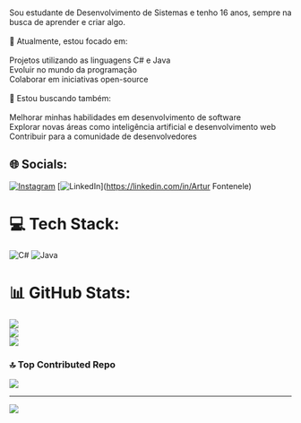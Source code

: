 
<br>Sou estudante de Desenvolvimento de Sistemas e tenho 16 anos, sempre na busca de aprender e criar algo.<br><br>🌱 Atualmente, estou focado em:<br><br>Projetos utilizando as linguagens C# e Java<br>Evoluir no mundo da programação<br>Colaborar em iniciativas open-source<br><br>🚀 Estou buscando também:<br><br>Melhorar minhas habilidades em desenvolvimento de software<br>Explorar novas áreas como inteligência artificial e desenvolvimento web<br>Contribuir para a comunidade de desenvolvedores


## 🌐 Socials:
[![Instagram](https://img.shields.io/badge/Instagram-%23E4405F.svg?logo=Instagram&logoColor=white)](https://instagram.com/arturffontenele) [![LinkedIn](https://img.shields.io/badge/LinkedIn-%230077B5.svg?logo=linkedin&logoColor=white)](https://linkedin.com/in/Artur Fontenele) 

# 💻 Tech Stack:
![C#](https://img.shields.io/badge/c%23-%23239120.svg?style=for-the-badge&logo=csharp&logoColor=white) ![Java](https://img.shields.io/badge/java-%23ED8B00.svg?style=for-the-badge&logo=openjdk&logoColor=white)
# 📊 GitHub Stats:
![](https://github-readme-stats.vercel.app/api?username=arturffontenele&theme=great-gatsby&hide_border=false&include_all_commits=false&count_private=false)<br/>
![](https://github-readme-streak-stats.herokuapp.com/?user=arturffontenele&theme=great-gatsby&hide_border=false)<br/>
![](https://github-readme-stats.vercel.app/api/top-langs/?username=arturffontenele&theme=great-gatsby&hide_border=false&include_all_commits=false&count_private=false&layout=compact)

### 🔝 Top Contributed Repo
![](https://github-contributor-stats.vercel.app/api?username=arturffontenele&limit=5&theme=great-gatsby&combine_all_yearly_contributions=true)

---
[![](https://visitcount.itsvg.in/api?id=arturffontenele&icon=0&color=0)](https://visitcount.itsvg.in)

<!-- Proudly created with GPRM ( https://gprm.itsvg.in ) -->
